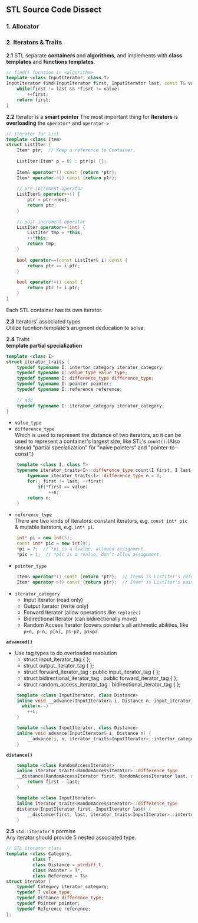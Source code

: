 ## STL Source Code Dissect

### 1. Allocator

### 2. Iterators & Traits
**2.1** STL separate **containers** and **algorithms**, and implements with **class templates** and **functions templates**.  
```c++
// find() fucntion in <algorithm>
template <class InputIterator, class T>
InputIterator find(InputIterator first, InputIterator last, const T& value) {
    while(first != last && *fisrt != value) 
        ++first;
    return first;
}
```

**2.2** Iterator is a **smart pointer**
The most important thing for **Iterators** is **overloading** the `operator*` and `operator->`   
```c++
// iterator for List
template <class Item>
struct ListIter {
    Item* ptr;  // Keep a reference to Container.
    
    ListIter(Item* p = 0) : ptr(p) {};
    
    Item& operator*() const {return *ptr};
    Item* operator->() const {return ptr};
    
    // pre-increment operator
    ListIter& operator++() {
        ptr = ptr->next;
        return ptr;
    }
    
    // post-increment operator
    ListIter operator++(int) {
        ListIter tmp = *this;
        ++*this;
        return tmp;
    }
    
    bool operator==(const ListIter& i) const {
        return ptr == i.ptr;
    }
    
    bool operator!=() const {
        return ptr != i.ptr;
    }
}
```
Each STL container has its own iterator.  

**2.3** Iterators' associated types  
Utilize fucntion template's arugment deducation to solve.  

**2.4** Traits  
**template partial specialization**
```c++
template <class I>
struct iterator_traits {
    typedef typename I::intertor_category iterator_category;
    typedef typename I::value_type value_type;
    typedef typename I::difference_type difference_type;
    typedef typename I::pointer pointer;
    typedef typename I::reference reference;
    
    // add
    typedef typename I::iterator_category iterator_category;
}
```
* `value_type`
* `difference_type`  
Which is used to represent the distance of two iterators, so it can be used to represent a container's largest size, like STL's `count()`.(Also should "partial specialization" for "naive pointers" and "pointer-to-const".)  
> 
```c++
    template <class I, class T>
    typename iterator_traits<I>::difference_type count(I first, I last, const T* value) {
        typename iterator_traits<I>::difference_type n = 0;
        for(; first != last; ++first) 
            if(*first == value)
                ++n;
        return n;
    }
```

* `reference_type`  
There are two kinds of iterators: constant iterators, e.g. `const int* pic` & mutable iterators, e.g. `int* pi`.   
> 
```c++
    int* pi = new int(5);
    const int* pic = new int(9);
    *pi = 7;  // *pi is a lvalue, allowed assignment.
    *pic = 1;  // *pic is a rvalue, don't allow assignment.
```

* `pointer_type`
```c++
    Item& operator*() const {return *ptr};  // Item& is ListIter's reference type
    Item* operator->() const {return ptr};  // Item* is ListIter's pointer type
```

* `iterator_category`
  * Input Iterator (read only)
  * Output Iterator (write only)
  * Forward Iterator (allow operations like `replace()`
  * Bidirectional Iterator (can bidirectionally move)
  * Random Access Iterator (covers pointer's all arithmetic abilities, like `p+n, p-n, p[n], p1-p2, p1<p2`

**`advanced()`**   
* Use tag types to do overloaded resolution
  * struct input_iterator_tag { };
  * struct output_iterator_tag { };
  * struct forward_iterator_tag : public input_iterator_tag { };
  * struct bidirectional_iterator_tag : public forward_iterator_tag { };
  * struct random_access_iterator_tag : bidirectional_iterator_tag { };

```c++
    template <class InputIterator, class Distance>
    inline void __advance(InputIterator& i, Distance n, input_iterator_tag) {
      while(n--) 
        ++i;
    }
```
  
```c++
    template <class InputIterator, class Distance>
    inline void advance(InputIterator& i, Distance n) {
        __advance(i, n, iterator_traits<InputIterator>::intertor_category());
    }
```

**`distance()`**   
```c++
    template <class RandomAccessIterator>
    inline iterator_traits<RandomAccessIterator>::difference_type
    __distance(RandomAccessIterator first, RandomAccessIterator last, random_access_iterator_tag) {
        return first - last;
    }
```
  
```c++
    template <class InputIterator>
    inline iterator_traits<RandomAccessIterator>::difference_type
    distance(InputIterator first, InputIterator last) {
        __distance(first, last, iterator_traits<InputIterator>::intertor_category());
    }
```

**2.5** `std::iterator`'s pormise   
Any iterator should provide 5 nested associated type.  
```c++
// STL iterator class
template <class Category, 
          class T, 
          class Distance = ptrdiff_t, 
          class Pointer = T*, 
          class Reference = T&>
struct iterator {
    typedef Category iterator_category; 
    typedef T value_type;
    typedef Distance difference_type;
    typedef Pointer pointer; 
    typedef Reference reference;
};
```

